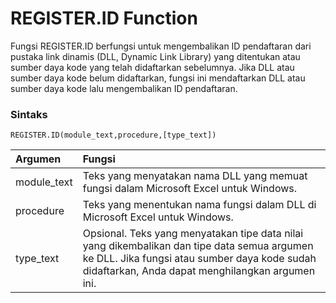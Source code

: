 # REGISTER.ID Function



Fungsi REGISTER.ID berfungsi untuk mengembalikan ID pendaftaran dari pustaka link dinamis \(DLL, Dynamic Link Library\) yang ditentukan atau sumber daya kode yang telah didaftarkan sebelumnya. Jika DLL atau sumber daya kode belum didaftarkan, fungsi ini mendaftarkan DLL atau sumber daya kode lalu mengembalikan ID pendaftaran. 

### Sintaks

```text
REGISTER.ID(module_text,procedure,[type_text])
```

| Argumen | Fungsi |
| :--- | :--- |
| module\_text | Teks yang menyatakan nama DLL yang memuat fungsi dalam Microsoft Excel untuk Windows. |
| procedure | Teks yang menentukan nama fungsi dalam DLL di Microsoft Excel untuk Windows. |
| type\_text | Opsional. Teks yang menyatakan tipe data nilai yang dikembalikan dan tipe data semua argumen ke DLL. Jika fungsi atau sumber daya kode sudah didaftarkan, Anda dapat menghilangkan argumen ini. |

